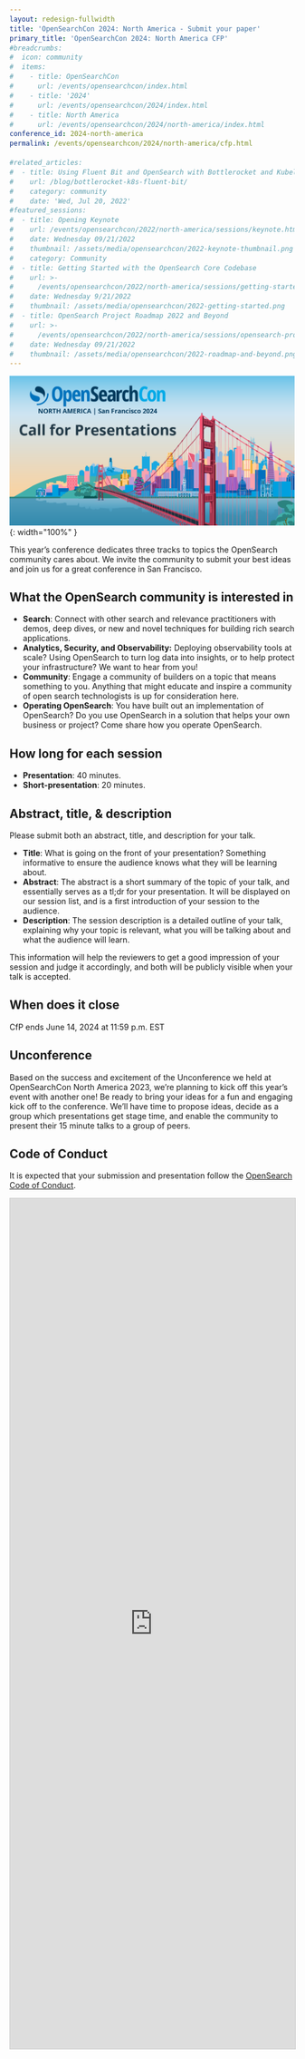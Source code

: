 ```yaml
---
layout: redesign-fullwidth
title: 'OpenSearchCon 2024: North America - Submit your paper'
primary_title: 'OpenSearchCon 2024: North America CFP'
#breadcrumbs:
#  icon: community
#  items:
#    - title: OpenSearchCon
#      url: /events/opensearchcon/index.html
#    - title: '2024'
#      url: /events/opensearchcon/2024/index.html
#    - title: North America
#      url: /events/opensearchcon/2024/north-america/index.html
conference_id: 2024-north-america
permalink: /events/opensearchcon/2024/north-america/cfp.html

#related_articles:
#  - title: Using Fluent Bit and OpenSearch with Bottlerocket and Kubelet logs
#    url: /blog/bottlerocket-k8s-fluent-bit/
#    category: community
#    date: 'Wed, Jul 20, 2022'
#featured_sessions:
#  - title: Opening Keynote
#    url: /events/opensearchcon/2022/north-america/sessions/keynote.html
#    date: Wednesday 09/21/2022
#    thumbnail: /assets/media/opensearchcon/2022-keynote-thumbnail.png
#    category: Community
#  - title: Getting Started with the OpenSearch Core Codebase
#    url: >-
#      /events/opensearchcon/2022/north-america/sessions/getting-started-with-opensearch-core-codebase.html
#    date: Wednesday 9/21/2022
#    thumbnail: /assets/media/opensearchcon/2022-getting-started.png
#  - title: OpenSearch Project Roadmap 2022 and Beyond
#    url: >-
#      /events/opensearchcon/2022/north-america/sessions/opensearch-project-roadmap-2022-and-beyond.html
#    date: Wednesday 09/21/2022
#    thumbnail: /assets/media/opensearchcon/2022-roadmap-and-beyond.png
---
```

![CFP Banner](/assets/media/opensearchcon/2024/OSC2024_NASF_Social-Graphic2_1200x627.png){: width="100%" }


This year’s conference dedicates three tracks to topics the OpenSearch community cares about. We invite the community to submit your best ideas and join us for a great conference in San Francisco.


## What the OpenSearch community is interested in

* **Search**: Connect with other search and relevance practitioners with demos, deep dives, or new and novel techniques for building rich search applications.
* **Analytics, Security, and Observability:** Deploying observability tools at scale? Using OpenSearch to turn log data into insights, or to help protect your infrastructure? We want to hear from you!
* **Community**: Engage a community of builders on a topic that means something to you. Anything that might educate and inspire a community of open search technologists is up for consideration here.
* **Operating OpenSearch**: You have built out an implementation of OpenSearch? Do you use OpenSearch in a solution that helps your own business or project? Come share how you operate OpenSearch.



## How long for each session

* **Presentation**: 40 minutes.
* **Short-presentation**: 20 minutes.


## Abstract, title, & description


Please submit both an abstract, title, and description for your talk.

* **Title**: What is going on the front of your presentation? Something informative to ensure the audience knows what they will be learning about.
* **Abstract**: The abstract is a short summary of the topic of your talk, and essentially serves as a tl;dr for your presentation. It will be displayed on our session list, and is a first introduction of your session to the audience.
* **Description**: The session description is a detailed outline of your talk, explaining why your topic is relevant, what you will be talking about and what the audience will learn.

This information will help the reviewers to get a good impression of your session and judge it accordingly, and both will be publicly visible when your talk is accepted.

## When does it close

CfP ends June 14, 2024 at 11:59 p.m. EST

## Unconference

Based on the success and excitement of the Unconference we held at OpenSearchCon North America 2023, we’re planning to kick off this year’s event with another one! Be ready to bring your ideas for a fun and engaging kick off to the conference. We’ll have time to propose ideas, decide as a group which presentations get stage time, and enable the community to present their 15 minute talks to a group of peers.


## Code of Conduct

It is expected that your submission and presentation follow the [OpenSearch Code of Conduct](https://opensearch.org/codeofconduct.html).

<iframe class="airtable-embed" src="https://airtable.com/embed/appWltifOss0C1Ze3/paghymzSgP6jpreTz/form" frameborder="0" onmousewheel="" width="100%" height="1500" style="background: transparent; border: 1px solid #ccc;"></iframe>

